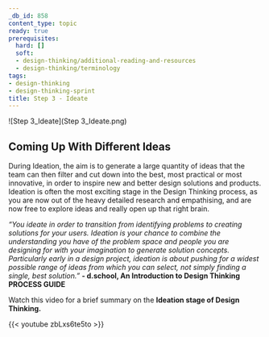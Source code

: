 ```yaml
---
_db_id: 858
content_type: topic
ready: true
prerequisites:
  hard: []
  soft:
  - design-thinking/additional-reading-and-resources
  - design-thinking/terminology
tags:
- design-thinking
- design-thinking-sprint
title: Step 3 - Ideate
---
```


![Step 3_Ideate](Step 3_Ideate.png)
## Coming Up With Different Ideas
During Ideation, the aim is to generate a large quantity of ideas that the team can then filter and cut down into the best, most practical or most innovative, in order to inspire new and better design solutions and products. Ideation is often the most exciting stage in the Design Thinking process, as you are now out of the heavy detailed research and empathising, and are now free to explore ideas and really open up that right brain.

*“You ideate in order to transition from identifying problems to creating solutions for your users. Ideation is your chance to combine the understanding you have of the problem space and people you are designing for with your imagination to generate solution concepts. Particularly early in a design project, ideation is about pushing for a widest possible range of ideas from which you can select, not simply finding a single, best solution.”*
 **- d.school, An Introduction to Design Thinking PROCESS GUIDE**
 
Watch this video for a brief summary on the **Ideation stage of Design Thinking.** 

{{< youtube zbLxs6te5to >}}
